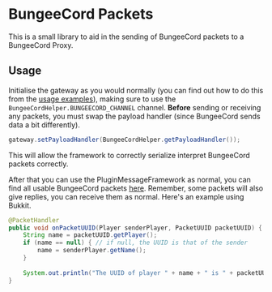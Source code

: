 BungeeCord Packets
=========

This is a small library to aid in the sending of BungeeCord packets to a BungeeCord Proxy.

Usage
----

Initialise the gateway as you would normally (you can find out how to do this from the [usage examples](/README.md#usage)), making sure to use the ```BungeeCordHelper.BUNGEECORD_CHANNEL``` channel.
**Before** sending or receiving any packets, you must swap the payload handler (since BungeeCord sends data a bit differently).

```java
gateway.setPayloadHandler(BungeeCordHelper.getPayloadHandler());
```

This will allow the framework to correctly serialize interpret BungeeCord packets correctly.

After that you can use the PluginMessageFramework as normal, you can find all usable BungeeCord packets [here](src/main/java/com/ikeirnez/pluginmessageframework/bungeecord/packets).
Remember, some packets will also give replies, you can receive them as normal.
Here's an example using Bukkit.

```java
@PacketHandler
public void onPacketUUID(Player senderPlayer, PacketUUID packetUUID) {
    String name = packetUUID.getPlayer();
    if (name == null) { // if null, the UUID is that of the sender
        name = senderPlayer.getName();
    }
    
    System.out.println("The UUID of player " + name + " is " + packetUUID.getUUID());
}
```